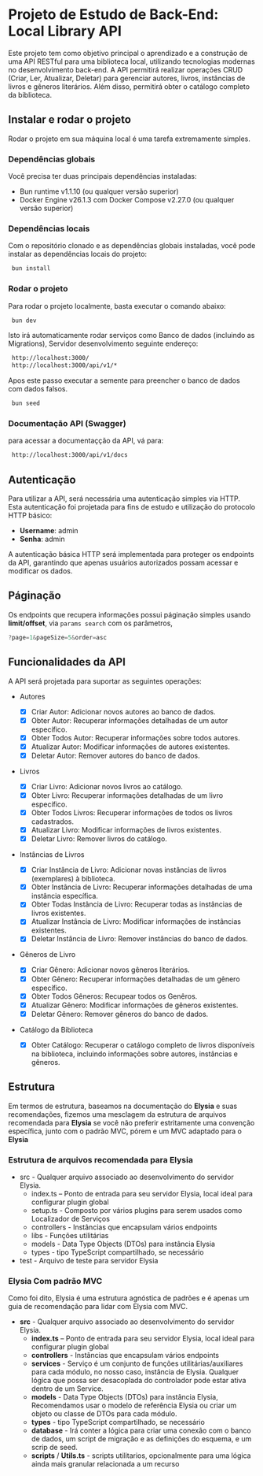 # Projeto de Estudo de Back-End: Local Library API

Este projeto tem como objetivo principal o aprendizado e a construção de uma API RESTful para uma biblioteca local, utilizando tecnologias modernas no desenvolvimento back-end. A API permitirá realizar operações CRUD (Criar, Ler, Atualizar, Deletar) para gerenciar autores, livros, instâncias de livros e gêneros literários. Além disso, permitirá obter o catálogo completo da biblioteca.

## Instalar e rodar o projeto

Rodar o projeto em sua máquina local é uma tarefa extremamente simples.

### Dependências globais

Você precisa ter duas principais dependências instaladas:

- Bun runtime v1.1.10 (ou qualquer versão superior)
- Docker Engine v26.1.3 com Docker Compose v2.27.0 (ou qualquer versão superior)

### Dependências locais

Com o repositório clonado e as dependências globais instaladas, você pode instalar as dependências locais do projeto:

```sh
 bun install
```

### Rodar o projeto

Para rodar o projeto localmente, basta executar o comando abaixo:

```sh
 bun dev
```

Isto irá automaticamente rodar serviços como Banco de dados (incluindo as Migrations), Servidor desenvolvimento seguinte endereço:

```sh
 http://localhost:3000/
 http://localhost:3000/api/v1/*
```

Apos este passo executar a semente para preencher o banco de dados com dados falsos.

```sh
 bun seed
```

### Documentação API (Swagger)

para acessar a documentaçção da API, vá para:

```sh
 http://localhost:3000/api/v1/docs
```

## Autenticação

Para utilizar a API, será necessária uma autenticação simples via HTTP. Esta autenticação foi projetada para fins de estudo e utilização do protocolo HTTP básico:

- **Username**: admin
- **Senha**: admin

A autenticação básica HTTP será implementada para proteger os endpoints da API, garantindo que apenas usuários autorizados possam acessar e modificar os dados.

## Páginação

Os endpoints que recupera informações possui páginação simples usando **limit/offset**, via `params search` com os parâmetros,

```js
?page=1&pageSize=5&order=asc
```

## Funcionalidades da API

A API será projetada para suportar as seguintes operações:

- Autores

  - [x] Criar Autor: Adicionar novos autores ao banco de dados.
  - [x] Obter Autor: Recuperar informações detalhadas de um autor específico.
  - [x] Obter Todos Autor: Recuperar informações sobre todos autores.
  - [x] Atualizar Autor: Modificar informações de autores existentes.
  - [x] Deletar Autor: Remover autores do banco de dados.

- Livros

  - [x] Criar Livro: Adicionar novos livros ao catálogo.
  - [x] Obter Livro: Recuperar informações detalhadas de um livro específico.
  - [x] Obter Todos Livros: Recuperar informações de todos os livros cadastrados.
  - [x] Atualizar Livro: Modificar informações de livros existentes.
  - [x] Deletar Livro: Remover livros do catálogo.

- Instâncias de Livros

  - [x] Criar Instância de Livro: Adicionar novas instâncias de livros (exemplares) à biblioteca.
  - [x] Obter Instância de Livro: Recuperar informações detalhadas de uma instância específica.
  - [x] Obter Todas Instância de Livro: Recuperar todas as instâncias de livros existentes.
  - [x] Atualizar Instância de Livro: Modificar informações de instâncias existentes.
  - [x] Deletar Instância de Livro: Remover instâncias do banco de dados.

- Gêneros de Livro

  - [x] Criar Gênero: Adicionar novos gêneros literários.
  - [x] Obter Gênero: Recuperar informações detalhadas de um gênero específico.
  - [x] Obter Todos Gêneros: Recupear todos os Genêros.
  - [x] Atualizar Gênero: Modificar informações de gêneros existentes.
  - [x] Deletar Gênero: Remover gêneros do banco de dados.

- Catálogo da Biblioteca

  - [x] Obter Catálogo: Recuperar o catálogo completo de livros disponíveis na biblioteca, incluindo informações sobre autores, instâncias e gêneros.

## Estrutura

Em termos de estrutura, baseamos na documentação do **Elysia** e suas recomendações, fizemos uma mesclagem da estrutura de arquivos recomendada para **Elysia** se você não preferir estritamente uma convenção específica, junto com o padrão MVC, pórem e um MVC adaptado para o **Elysia**

### Estrutura de arquivos recomendada para Elysia

- src - Qualquer arquivo associado ao desenvolvimento do servidor Elysia.
  - index.ts – Ponto de entrada para seu servidor Elysia, local ideal para configurar plugin global
  - setup.ts - Composto por vários plugins para serem usados ​​como Localizador de Serviços
  - controllers - Instâncias que encapsulam vários endpoints
  - libs - Funções utilitárias
  - models - Data Type Objects (DTOs) para instância Elysia
  - types - tipo TypeScript compartilhado, se necessário
- test - Arquivo de teste para servidor Elysia

### Elysia Com padrão MVC

Como foi dito, Elysia é uma estrutura agnóstica de padrões e é apenas um guia de recomendação para lidar com Elysia com MVC.

- **src** - Qualquer arquivo associado ao desenvolvimento do servidor Elysia.
  - **index.ts** – Ponto de entrada para seu servidor Elysia, local ideal para configurar plugin global
  - **controllers** - Instâncias que encapsulam vários endpoints
  - **services** - Serviço é um conjunto de funções utilitárias/auxiliares para cada módulo, no nosso caso, instância de Elysia. Qualquer lógica que possa ser desacoplada do controlador pode estar ativa dentro de um Service.
  - **models** - Data Type Objects (DTOs) para instância Elysia, Recomendamos usar o modelo de referência Elysia ou criar um objeto ou classe de DTOs para cada módulo.
  - **types** - tipo TypeScript compartilhado, se necessário
  - **database** - Irá conter a lógica para criar uma conexão com o banco de dados, um script de migração e as definições do esquema, e um scrip de seed.
  - **scripts** / **Utils.ts** - scripts utilitarios, opcionalmente para uma lógica ainda mais granular relacionada a um recurso
